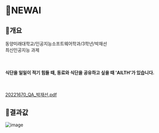 # 📃NEWAI
## 📌개요
<p>동양미래대학교/인공지능소프트웨어학과/3학년/박재선<br>
최신인공지능 과제</p><br>
<p><h4>식단을 일일이 적기 힘들 때, 동료와 식단을 공유하고 싶을 때 'AILTH'가 있습니다.</h4></p><br>

[20221670_QA_박재선.pdf](https://github.com/user-attachments/files/17709758/20221670_QA_.pdf)

## 📌결과값
![image](https://github.com/user-attachments/assets/daee7a8e-4cf1-4ac8-832b-23eaff8e25fb)
